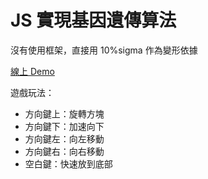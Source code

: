 # JS 實現基因遺傳算法

沒有使用框架，直接用 10%sigma 作為變形依據

[線上 Demo](https://psheon.github.io/js-genetic-algorithm-tetris/index.html)

遊戲玩法：

- 方向鍵上：旋轉方塊
- 方向鍵下：加速向下
- 方向鍵左：向左移動
- 方向鍵右：向右移動
- 空白鍵：快速放到底部

